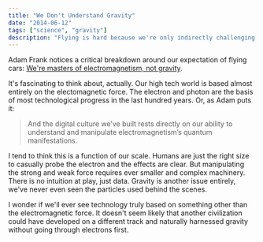 ```yaml
---
title: "We Don't Understand Gravity"
date: "2014-06-12"
tags: ["science", "gravity"]
description: "Flying is hard because we're only indirectly challenging gravity"
---
```

Adam Frank notices a critical breakdown around our expectation of flying cars: [We're masters of electromagnetism, not gravity](http://www.nytimes.com/2014/06/08/opinion/sunday/i-was-promised-flying-cars.html).

It's fascinating to think about, actually. Our high tech world is based almost entirely on the electomagnetic force. The electron and photon are the basis of most technological progress in the last hundred years. Or, as Adam puts it:

> And the digital culture we’ve built rests directly on our ability to understand and manipulate electromagnetism’s quantum manifestations.

I tend to think this is a function of our scale. Humans are just the right size to casually probe the electron and the effects are clear. But manipulating the strong and weak force requires ever smaller and complex machinery. There is no intuition at play, just data. Gravity is another issue entirely, we've never even seen the particles used behind the scenes.

I wonder if we'll ever see technology truly based on something other than the electromagnetic force. It doesn't seem likely that another civilization could have developed on a different track and naturally harnessed gravity without going through electrons first.

